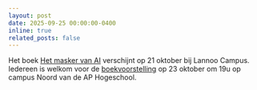 ```yaml
---
layout: post
date: 2025-09-25 00:00:00-0400
inline: true
related_posts: false
---
```


Het boek [Het masker van AI](https://www.lannoo.be/nl/het-masker-van-ai) verschijnt op 21 oktober bij Lannoo Campus. Iedereen is welkom voor de [boekvoorstelling](https://mailings.lannoo.com/ct/m17/k1/iLikWH1xg7bR0wK3ViZrEMcOloTFTVn8qVzb40ukU-Zpt6xHmhkU2WyuMUa5iWkJbiDjHEi35STXqo0gGekxZ18MV6BJ8mOQsArWC4dW_PKX8kZcIX8s93fmDwzbLRRk/Aw66tKz5UH5dw37) op 23 oktober om 19u op campus Noord van de AP Hogeschool. 
